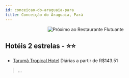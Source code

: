 ```yaml
---
id: conceicao-do-araguaia-para
title: Conceição do Araguaia, Pará
---
```


<center><img src="https://static.hotelurbano.com/reservas/prod0/3/3287/55b139e58e9df_(capa ajustada)55969438427b1_1.jpg" alt="Próximo ao Restaurante Flutuante " /></center>


## Hotéis 2 estrelas - ⭐️⭐️

-    [Tarumã Tropical Hotel](https://www.hurb.com/hoteis/conceicao-do-araguaia/taruma-tropical-hotel-3287?cmp=18055) Diárias a partir de R$143.51
   > ...

